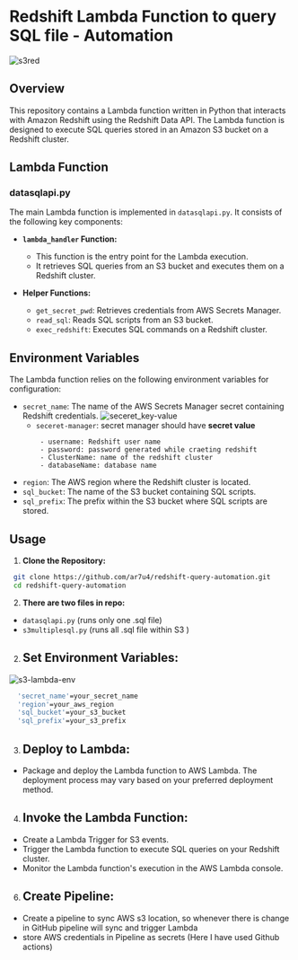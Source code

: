 # Redshift Lambda Function to query SQL file - Automation
![s3red](https://github.com/ar7u4/redshift-query-automation/assets/109585047/1b6e854f-fb46-433d-b744-84a689e1dbe2)

## Overview

This repository contains a Lambda function written in Python that interacts with Amazon Redshift using the Redshift Data API. The Lambda function is designed to execute SQL queries stored in an Amazon S3 bucket on a Redshift cluster.

## Lambda Function

### datasqlapi.py

The main Lambda function is implemented in `datasqlapi.py`. It consists of the following key components:

- **`lambda_handler` Function:**
  - This function is the entry point for the Lambda execution.
  - It retrieves SQL queries from an S3 bucket and executes them on a Redshift cluster.

- **Helper Functions:**
  - `get_secret_pwd`: Retrieves credentials from AWS Secrets Manager.
  - `read_sql`: Reads SQL scripts from an S3 bucket.
  - `exec_redshift`: Executes SQL commands on a Redshift cluster.


## Environment Variables

The Lambda function relies on the following environment variables for configuration:

- `secret_name`: The name of the AWS Secrets Manager secret containing Redshift credentials.
 ![seceret_key-value](https://github.com/ar7u4/redshift-query-automation/assets/109585047/cb08236e-b4e4-42cb-8fc2-a4fc51e9d2c7)
    - `seceret-manager`: secret manager should have **secret value** 
       ```
        - username: Redshift user name
        - password: password generated while craeting redshift
        - ClusterName: name of the redshift cluster
        - databaseName: database name
      ```
- `region`: The AWS region where the Redshift cluster is located.
- `sql_bucket`: The name of the S3 bucket containing SQL scripts.
- `sql_prefix`: The prefix within the S3 bucket where SQL scripts are stored.

## Usage

1. **Clone the Repository:**
```bash
 git clone https://github.com/ar7u4/redshift-query-automation.git
 cd redshift-query-automation
```
   
2. **There are two files in repo:**
- `datasqlapi.py` (runs only one .sql file)
- `s3multiplesql.py` (runs all .sql file within S3 )

2. ## Set Environment Variables:
![s3-lambda-env](https://github.com/ar7u4/redshift-query-automation/assets/109585047/a963a6a2-2a3f-46f4-a5ee-a750fb3e75fa)
```bash   
  'secret_name'=your_secret_name  
  'region'=your_aws_region
  'sql_bucket'=your_s3_bucket
  'sql_prefix'=your_s3_prefix
```

3.  ## Deploy to Lambda:
- Package and deploy the Lambda function to AWS Lambda. The deployment process may vary based on your preferred deployment method.

4.  ## Invoke the Lambda Function:
- Create a Lambda Trigger for S3 events.
- Trigger the Lambda function to execute SQL queries on your Redshift cluster.
- Monitor the Lambda function's execution in the AWS Lambda console.

6. ## Create Pipeline: 
- Create a pipeline to sync AWS s3 location, so whenever there is change in GitHub pipeline will sync and trigger Lambda
- store AWS credentials in Pipeline as secrets (Here I have used Github actions)

